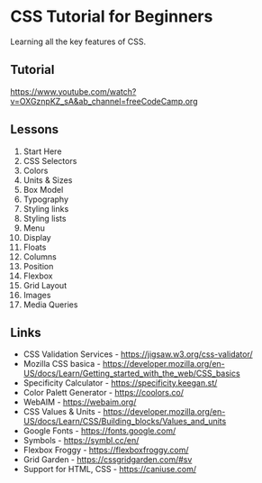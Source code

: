 # CSS Tutorial for Beginners

Learning all the key features of CSS.


## Tutorial

https://www.youtube.com/watch?v=OXGznpKZ_sA&ab_channel=freeCodeCamp.org


## Lessons

01. Start Here
02. CSS Selectors
03. Colors
04. Units & Sizes
05. Box Model
06. Typography
07. Styling links
08. Styling lists
09. Menu
10. Display
11. Floats
12. Columns
13. Position
14. Flexbox
15. Grid Layout
16. Images
17. Media Queries


## Links
- CSS Validation Services - https://jigsaw.w3.org/css-validator/
- Mozilla CSS basica - https://developer.mozilla.org/en-US/docs/Learn/Getting_started_with_the_web/CSS_basics
- Specificity Calculator - https://specificity.keegan.st/
- Color Palett Generator - https://coolors.co/
- WebAIM - https://webaim.org/
- CSS Values & Units - https://developer.mozilla.org/en-US/docs/Learn/CSS/Building_blocks/Values_and_units
- Google Fonts - https://fonts.google.com/
- Symbols - https://symbl.cc/en/
- Flexbox Froggy - https://flexboxfroggy.com/
- Grid Garden - https://cssgridgarden.com/#sv
- Support for HTML, CSS - https://caniuse.com/
